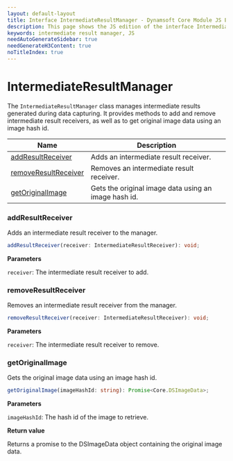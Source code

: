 ```yaml
---
layout: default-layout
title: Interface IntermediateResultManager - Dynamsoft Core Module JS Edition API Reference
description: This page shows the JS edition of the interface IntermediateResultManager in Dynamsoft Core Module.
keywords: intermediate result manager, JS
needAutoGenerateSidebar: true
needGenerateH3Content: true
noTitleIndex: true
---
```


# IntermediateResultManager

The `IntermediateResultManager` class manages intermediate results generated during data capturing. It provides methods to add and remove intermediate result receivers, as well as to get original image data using an image hash id.

| Name                                     | Description                                          |
| --------------------------------------------- | ---------------------------------------------------- |
| [addResultReceiver](#addresultreceiver)       | Adds an intermediate result receiver.                |
| [removeResultReceiver](#removeresultreceiver) | Removes an intermediate result receiver.             |
| [getOriginalImage](#getoriginalimage)         | Gets the original image data using an image hash id. |

### addResultReceiver

Adds an intermediate result receiver to the manager.

```typescript
addResultReceiver(receiver: IntermediateResultReceiver): void;
```

**Parameters**

`receiver`: The intermediate result receiver to add.

### removeResultReceiver

Removes an intermediate result receiver from the manager.

```typescript
removeResultReceiver(receiver: IntermediateResultReceiver): void;
```

**Parameters**

`receiver`: The intermediate result receiver to remove.

### getOriginalImage

Gets the original image data using an image hash id.

```typescript
getOriginalImage(imageHashId: string): Promise<Core.DSImageData>;
```

**Parameters**

`imageHashId`: The hash id of the image to retrieve.

**Return value**

Returns a promise to the DSImageData object containing the original image data.